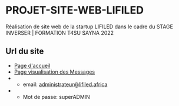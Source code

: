 # PROJET-SITE-WEB-LIFILED
Réalisation de site web de la startup LIFILED dans le cadre du STAGE INVERSER | FORMATION T4SU SAYNA 2022

## Url du site
- [Page d'accueil](https://amani-arnaud.github.io/PROJET-SITE-WEB-LIFILED)
- [Page visualisation des Messages](https://amani-arnaud.github.io/PROJET-SITE-WEB-LIFILED/lifiled-admin/login)
- - email: administrateur@lifiled.africa
- - Mot de passe: superADMIN
